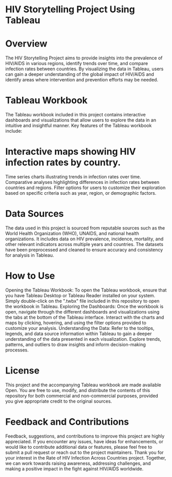 # HIV Storytelling Project Using Tableau
# Overview
The HIV Storytelling Project aims to provide insights into the prevalence of HIV/AIDS in various regions, identify trends over time, and compare infection rates between countries. By visualizing the data in Tableau, users can gain a deeper understanding of the global impact of HIV/AIDS and identify areas where intervention and prevention efforts may be needed.

# Tableau Workbook
The Tableau workbook included in this project contains interactive dashboards and visualizations that allow users to explore the data in an intuitive and insightful manner. Key features of the Tableau workbook include:

# Interactive maps showing HIV infection rates by country.
Time series charts illustrating trends in infection rates over time.
Comparative analyses highlighting differences in infection rates between countries and regions.
Filter options for users to customize their exploration based on specific criteria such as year, region, or demographic factors.

# Data Sources
The data used in this project is sourced from reputable sources such as the World Health Organization (WHO), UNAIDS, and national health organizations. It includes data on HIV prevalence, incidence, mortality, and other relevant indicators across multiple years and countries. The datasets have been preprocessed and cleaned to ensure accuracy and consistency for analysis in Tableau.

# How to Use
Opening the Tableau Workbook: To open the Tableau workbook, ensure that you have Tableau Desktop or Tableau Reader installed on your system. Simply double-click on the ".twbx" file included in this repository to open the workbook in Tableau.
Exploring the Dashboards: Once the workbook is open, navigate through the different dashboards and visualizations using the tabs at the bottom of the Tableau interface. Interact with the charts and maps by clicking, hovering, and using the filter options provided to customize your analysis.
Understanding the Data: Refer to the tooltips, legends, and data source information within Tableau to gain a deeper understanding of the data presented in each visualization. Explore trends, patterns, and outliers to draw insights and inform decision-making processes.

# License
This project and the accompanying Tableau workbook are made available Open. You are free to use, modify, and distribute the contents of this repository for both commercial and non-commercial purposes, provided you give appropriate credit to the original sources.

# Feedback and Contributions
Feedback, suggestions, and contributions to improve this project are highly appreciated. If you encounter any issues, have ideas for enhancements, or would like to contribute additional data or features, please feel free to submit a pull request or reach out to the project maintainers.
Thank you for your interest in the Rate of HIV Infection Across Countries project. Together, we can work towards raising awareness, addressing challenges, and making a positive impact in the fight against HIV/AIDS worldwide.
